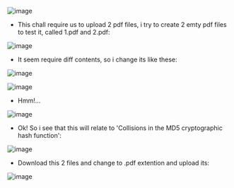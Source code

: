 ![image](https://github.com/nhattanhh/CTF/assets/130430279/73f91b29-1a9b-4989-af76-892535b17557)

- This chall require us to upload 2 pdf files, i try to create 2 emty pdf files to test it, called 1.pdf and 2.pdf:

![image](https://github.com/nhattanhh/CTF/assets/130430279/d17d5154-d3a3-4486-9605-04ca59a97fc0)

- It seem require diff contents, so i change its like these:

![image](https://github.com/nhattanhh/CTF/assets/130430279/baf53a59-e8ee-4829-9586-502612daceb2)

![image](https://github.com/nhattanhh/CTF/assets/130430279/58fefbd6-47d5-48a9-b22d-909b0e92b9bd)

- Hmm!...

![image](https://github.com/nhattanhh/CTF/assets/130430279/0c13f9c3-d743-4f9a-9bad-929f0f388187)

- Ok! So i see that this will relate to 'Collisions in the MD5 cryptographic hash function': 

![image](https://github.com/nhattanhh/CTF/assets/130430279/45883e2b-ad3a-4632-ba43-d98b380434ca)

- Download this 2 files and change to .pdf extention and upload its:

![image](https://github.com/nhattanhh/CTF/assets/130430279/b9b55b52-caae-48d8-bfcc-557c292afd2f)

